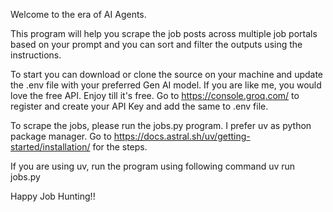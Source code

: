Welcome to the era of AI Agents.

This program  will help you scrape the job posts across multiple job portals based on your prompt and you can sort and filter the outputs using the instructions.

To start you can download or clone the source on your machine and update the .env file with your preferred Gen AI model.
If you are like me, you would love the free API. Enjoy till it's free.
Go to https://console.groq.com/ to register and create your API Key and add the same to .env file.

To scrape the jobs, please run the jobs.py program.
I prefer uv as python package manager. Go to https://docs.astral.sh/uv/getting-started/installation/ for the steps.

If you are using uv, run the program using following command
uv run jobs.py

Happy Job Hunting!!